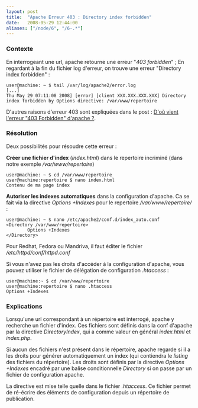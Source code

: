 ```yaml
---
layout: post
title:  "Apache Erreur 403 : Directory index forbidden"
date:   2008-05-29 12:44:00
aliases: ["/node/6", "/6-.*"]
---
```

### Contexte

En interrogeant une url, apache retourne une erreur "*403 forbidden*" ;
 En regardant à la fin du fichier log d'erreur, on trouve une erreur
"Directory index forbidden" :

    user@machine: ~ $ tail /var/log/apache2/error.log
    [...]
    Thu May 29 07:11:08 2008] [error] [client XXX.XXX.XXX.XXX] Directory index forbidden by Options directive: /var/www/repertoire

D'autres raisons d'erreur 403 sont expliquées dans le post :
 [D'où vient l'erreur "403 Forbidden" d'apache
?](/5-dou-vient-lerreur-403-forbidden-dapache).

### Résolution

Deux possibilités pour résoudre cette erreur :

**Créer une fichier d'index** (*index.html*) dans le repertoire
incriminé (dans notre exemple */var/www/repertoire*)

    user@machine: ~ $ cd /var/www/repertoire
    user@machine:repertoire $ nano index.html
    Contenu de ma page index

**Autoriser les indexes automatiques** dans la configuration d'apache.
Ca se fait via la directive *Options +Indexes* pour le repertoire
*/var/www/repertoire/* :

    user@machine: ~ $ nano /etc/apache2/conf.d/index_auto.conf
    <Directory /var/www/repertoire>
            Options +Indexes
    </Directory>

Pour Redhat, Fedora ou Mandriva, il faut éditer le fichier
*/etc/httpd/conf/httpd.conf*

Si vous n'avez pas les droits d'accéder à la configuration d'apache,
vous pouvez utiliser le fichier de délégation de configuration
*.htaccess* :

    user@machine:~ $ cd /var/www/repertoire
    user@machine:repertoire $ nano .htaccess
    Options +Indexes

### Explications

Lorsqu'une url correspondant à un répertoire est interrogé, apache y
recherche un fichier d'index. Ces fichiers sont définis dans la conf
d'apache par la directive *DirectoryIndex*, qui a comme valeur en
général *index.html* et *index.php*.

Si aucun des fichiers n'est présent dans le répertoire, apache regarde
si il a les droits pour générer automatiquement un index (qui contiendra
le *listing* des fichiers du répertoire). Les droits sont définis par la
directive *Options +Indexes* encadré par une balise conditionnelle
*Directory* si on passe par un fichier de configuration apache.

La directive est mise telle quelle dans le fichier *.htaccess*. Ce
fichier permet de ré-écrire des éléments de configuration depuis un
répertoire de publication.


